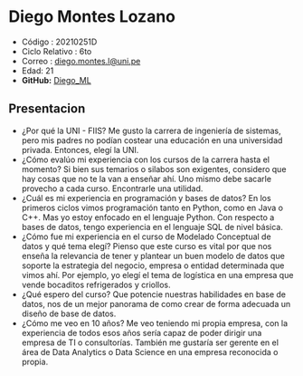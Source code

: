 # Diego Montes Lozano
* Código : 20210251D
* Ciclo Relativo : 6to
* Correo : diego.montes.l@uni.pe
* Edad: 21
* **GitHub:** [Diego_ML](https://github.com/Diego-ML)
## Presentacion
* ¿Por qué la UNI - FIIS?
  Me gusto la carrera de ingeniería de sistemas, pero mis padres no podían costear una educación en una universidad privada. Entonces, elegí la UNI.
* ¿Cómo evalúo mi experiencia con los cursos de la carrera hasta el momento?
Si bien sus temarios o silabos son exigentes, considero que hay cosas que no te la van a enseñar ahí. Uno mismo debe sacarle provecho a cada curso. Encontrarle una utilidad.
* ¿Cuál es mi experiencia en programación y bases de datos?
En los primeros ciclos vimos programación tanto en Python, como en Java o C++. Mas yo estoy enfocado en el lenguaje Python. Con respecto a bases de datos, tengo experiencia en el lenguaje SQL de nivel básica.
* ¿Cómo fue mi experiencia en el curso de Modelado Conceptual de datos y qué tema elegí?
Pienso que este curso es vital por que nos enseña la relevancia de tener y plantear un buen modelo de datos que soporte la estrategia del negocio, empresa o entidad determinada que vimos ahí. Por ejemplo, yo elegí el tema de logística en una empresa que vende bocaditos refrigerados y criollos.
* ¿Qué espero del curso?
Que potencie nuestras habilidades en base de datos, nos de un mejor panorama de como crear de forma adecuada un diseño de base de datos.
* ¿Cómo me veo en 10 años?
Me veo teniendo mi propia empresa, con la experiencia de todos esos años sería capaz de poder dirigir una empresa de TI o consultorías. También me gustaría ser gerente en el área de Data Analytics o Data Science en una empresa reconocida o propia.

